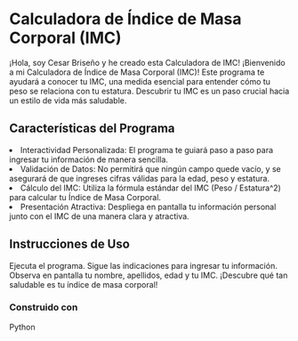 <h1>Calculadora de Índice de Masa Corporal (IMC)</h1>

¡Hola, soy Cesar Briseño y he creado esta Calculadora de IMC!
¡Bienvenido a mi Calculadora de Índice de Masa Corporal (IMC)! Este programa te ayudará a conocer tu IMC, una medida esencial para entender cómo tu peso se relaciona con tu estatura. Descubrir tu IMC es un paso crucial hacia un estilo de vida más saludable.

<h2>Características del Programa </h2>
<li>Interactividad Personalizada: El programa te guiará paso a paso para ingresar tu información de manera sencilla.</li>

<li>Validación de Datos: No permitirá que ningún campo quede vacío, y se asegurará de que ingreses cifras válidas para la edad, peso y estatura.</li>

<li>Cálculo del IMC: Utiliza la fórmula estándar del IMC (Peso / Estatura^2) para calcular tu Índice de Masa Corporal.</li>

<li>Presentación Atractiva: Despliega en pantalla tu información personal junto con el IMC de una manera clara y atractiva.</li>

<h2>Instrucciones de Uso</h2>
Ejecuta el programa.
Sigue las indicaciones para ingresar tu información.
Observa en pantalla tu nombre, apellidos, edad y tu IMC.
¡Descubre qué tan saludable es tu índice de masa corporal!

<h3> Construido con</h3>
Python

